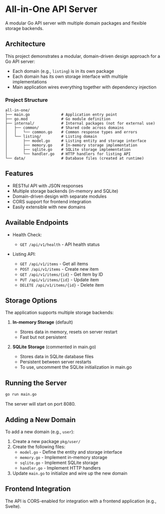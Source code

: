 # All-in-One API Server

A modular Go API server with multiple domain packages and flexible storage backends.

## Architecture

This project demonstrates a modular, domain-driven design approach for a Go API server:

- Each domain (e.g., `listing`) is in its own package
- Each domain has its own storage interface with multiple implementations
- Main application wires everything together with dependency injection

### Project Structure

```
all-in-one/
├── main.go              # Application entry point
├── go.mod               # Go module definition
├── internal/            # Internal packages (not for external use)
│   ├── common/          # Shared code across domains
│   │   └── common.go    # Common response types and errors
│   └── listing/         # Listing domain
│       ├── model.go     # Listing entity and storage interface
│       ├── memory.go    # In-memory storage implementation
│       ├── sqlite.go    # SQLite storage implementation
│       └── handler.go   # HTTP handlers for listing API
└── data/                # Database files (created at runtime)
```

## Features

- RESTful API with JSON responses
- Multiple storage backends (in-memory and SQLite)
- Domain-driven design with separate modules
- CORS support for frontend integration
- Easily extensible with new domains

## Available Endpoints

- Health Check:
  - `GET /api/v1/health` - API health status

- Listing API:
  - `GET /api/v1/items` - Get all items
  - `POST /api/v1/items` - Create new item
  - `GET /api/v1/items/{id}` - Get item by ID
  - `PUT /api/v1/items/{id}` - Update item
  - `DELETE /api/v1/items/{id}` - Delete item

## Storage Options

The application supports multiple storage backends:

1. **In-memory Storage** (default)
   - Stores data in memory, resets on server restart
   - Fast but not persistent

2. **SQLite Storage** (commented in main.go)
   - Stores data in SQLite database files
   - Persistent between server restarts
   - To use, uncomment the SQLite initialization in main.go

## Running the Server

```bash
go run main.go
```

The server will start on port 8080.

## Adding a New Domain

To add a new domain (e.g., `user`):

1. Create a new package `pkg/user/`
2. Create the following files:
   - `model.go` - Define the entity and storage interface
   - `memory.go` - Implement in-memory storage
   - `sqlite.go` - Implement SQLite storage
   - `handler.go` - Implement HTTP handlers
3. Update `main.go` to initialize and wire up the new domain

## Frontend Integration

The API is CORS-enabled for integration with a frontend application (e.g., Svelte).
